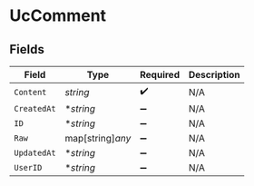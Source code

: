 # UcComment


## Fields

| Field              | Type               | Required           | Description        |
| ------------------ | ------------------ | ------------------ | ------------------ |
| `Content`          | *string*           | :heavy_check_mark: | N/A                |
| `CreatedAt`        | **string*          | :heavy_minus_sign: | N/A                |
| `ID`               | **string*          | :heavy_minus_sign: | N/A                |
| `Raw`              | map[string]*any*   | :heavy_minus_sign: | N/A                |
| `UpdatedAt`        | **string*          | :heavy_minus_sign: | N/A                |
| `UserID`           | **string*          | :heavy_minus_sign: | N/A                |
